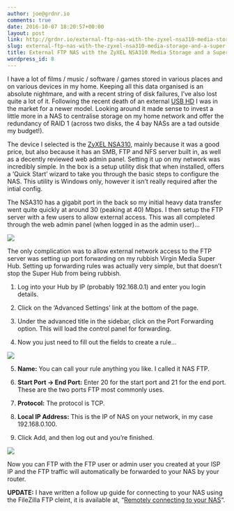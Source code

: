 ```yaml
---
author: joe@grdnr.io
comments: true
date: 2016-10-07 18:20:57+00:00
layout: post
link: http://grdnr.io/external-ftp-nas-with-the-zyxel-nsa310-media-storage-and-a-super-hub/
slug: external-ftp-nas-with-the-zyxel-nsa310-media-storage-and-a-super-hub
title: External FTP NAS with the ZyXEL NSA310 Media Storage and a Super Hub
wordpress_id: 8
---
```


I have a lot of films / music / software / games stored in various places and on various devices in my home. Keeping all this data organised is an absolute nightmare, and with a recent string of disk failures, I’ve also lost quite a lot of it. Following the recent death of an external [USB HD](http://www.amazon.co.uk/s?url=search-alias%3Daps&field-keywords=external+usb+hard+drive&x=0&y=0&_encoding=UTF8&tag=shilon-21&linkCode=ur2&camp=1634&creative=6738) I was in the market for a newer model. Looking around it made sense to invest a little more in a NAS to centralise storage on my home network and offer the redundancy of RAID 1 (across two disks, the 4 bay NASs are a tad outside my budget!).




The device I selected is the [ZyXEL NSA310](http://www.amazon.co.uk/gp/product/B005LDM09U/ref=as_li_tf_tl?ie=UTF8&tag=joeg-21&linkCode=as2&camp=1634&creative=6738&creativeASIN=B005LDM09U), mainly because it was a good price, but also because it has an SMB, FTP and NFS server built in, as well as a decently reviewed web admin panel. Setting it up on my network was incredibly simple. In the box is a setup utility disk that when installed, offers a ‘Quick Start’ wizard to take you through the basic steps to configure the NAS. This utility is Windows only, however it isn’t really required after the intial config.





The NSA310 has a gigabit port in the back so my initial heavy data transfer went quite quickly at around 30 (peaking at 40) Mbps. I then setup the FTP server with a few users to allow external access. This was all completed through the web admin panel (when logged in as the admin user)…





[![](http://images.grdnr.io/2011/11/ftp-admin.png)](http://images.grdnr.io/2011/11/ftp-admin.png)





The only complication was to allow external network access to the FTP server was setting up port forwarding on my rubbish Virgin Media Super Hub. Setting up forwarding rules was actually very simple, but that doesn’t stop the Super Hub from being rubbish.







  1. Log into your Hub by IP (probably 192.168.0.1) and enter you login details.  


  2. Click on the ‘Advanced Settings’ link at the bottom of the page.  


  3. Under the advanced title in the sidebar, click on the Port Forwarding option. This will load the control panel for forwarding.  


  4. Now you just need to fill out the fields to create a rule…   

![](http://images.grdnr.io/2011/11/forwarding-table.png)



  5. **Name:** You can call your rule anything you like. I called it NAS FTP.  



  6. **Start Port -> End Port:** Enter 20 for the start port and 21 for the end port. These are the two ports FTP most commonly uses.  


  7. **Protocol:** The protocol is TCP.  


  8. **Local IP Address:** This is the IP of NAS on your network, in my case 192.168.0.100.  


  9. Click Add, and then log out and you’re finished.





![](http://images.grdnr.io/2011/11/forwarding-table-complete.png)





Now you can FTP with the FTP user or admin user you created at your ISP IP and the FTP traffic will automatically be forwarded to your NAS by your router.





**UPDATE:** I have written a follow up guide for connecting to your NAS using the FileZilla FTP cleint, it is available at, “[Remotely connecting to your NAS](http://joegardiner.co.uk/remotely-connecting-to-your-nas-with-ftp/)“.
